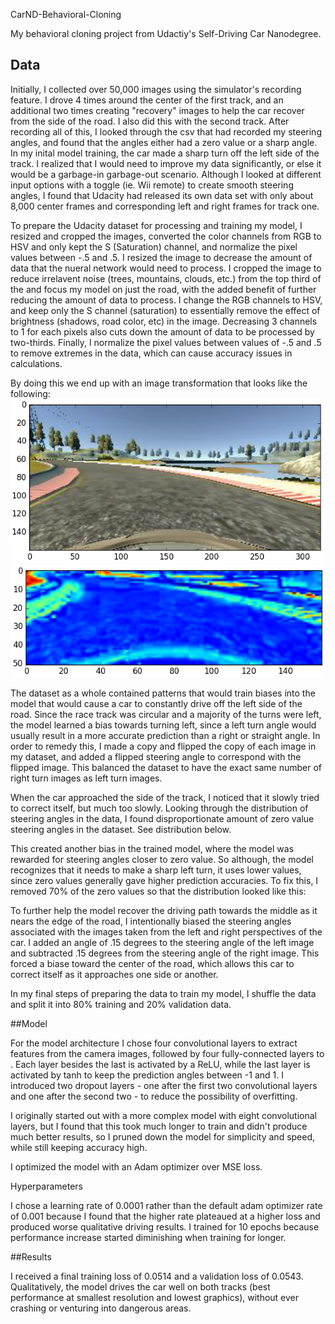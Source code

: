 CarND-Behavioral-Cloning

My behavioral cloning project from Udactiy's Self-Driving Car Nanodegree.

## Data

Initially, I collected over 50,000 images using the simulator's recording feature. I drove 4 times around the center of the first track, and an additional two times creating "recovery" images to help the car recover from the side of the road. I also did this with the second track. After recording all of this, I looked through the csv that had recorded my steering angles, and found that the angles either had a zero value or a sharp angle. In my inital model training, the car made a sharp turn off the left side of the track. I realized that I would need to improve my data significantly, or else it would be a garbage-in garbage-out scenario. Although I looked at different input options with a toggle (ie. Wii remote) to create smooth steering angles, I found that Udacity had released its own data set with only about 8,000 center frames and corresponding left and right frames for track one.

To prepare the Udacity dataset for processing and training my model, I resized and cropped the images, converted the color channels from RGB to HSV and only kept the S (Saturation) channel, and normalize the pixel values between -.5 and .5. I resized the image to decrease the amount of data that the nueral network would need to process. I cropped the image to reduce irrelavent noise (trees, mountains, clouds, etc.) from the top third of the and focus my model on just the road, with the added benefit of further reducing the amount of data to process. I change the RGB channels to HSV, and keep only the S channel (saturation) to essentially remove the effect of brightness (shadows, road color, etc) in the image. Decreasing 3 channels to 1 for each pixels also cuts down the amount of data to be processed by two-thirds. Finally, I normalize the pixel values between values of -.5 and .5 to remove extremes in the data, which can cause accuracy issues in calculations. 

By doing this we end up with an image transformation that looks like the following:
![Alt text](assets/raw_sample.png?raw=true "raw sample")
![Alt text](assets/preprocessed_sample.png?raw=true "preprocessed sample")

The dataset as a whole contained patterns that would train biases into the model that would cause a car to constantly drive off the left side of the road. Since the race track was circular and a majority of the turns were left, the model learned a bias towards turning left, since a left turn angle would usually result in a more accurate prediction than a right or straight angle. In order to remedy this, I made a copy and flipped the copy of each image in my dataset, and added a flipped steering angle to correspond with the flipped image. This balanced the dataset to have the exact same number of right turn images as left turn images. 

When the car approached the side of the track, I noticed that it slowly tried to correct itself, but much too slowly. Looking through the distribution of steering angles in the data, I found disproportionate amount of zero value steering angles in the dataset. See distribution below.

This created another bias in the trained model, where the model was rewarded for steering angles closer to zero value. So although, the model recognizes that it needs to make a sharp left turn, it uses lower values, since zero values generally gave higher prediction accuracies. To fix this, I removed 70% of the zero values so that the distribution looked like this:


To further help the model recover the driving path towards the middle as it nears the edge of the road, I intentionally biased the steering angles associated with the images taken from the left and right perspectives of the car. I added an angle of .15 degrees to the steering angle of the left image and subtracted .15 degrees from the steering angle of the right image. This forced a biase toward the center of the road, which allows this car to correct itself as it approaches one side or another.

In my final steps of preparing the data to train my model, I shuffle the data and split it into 80% training and 20% validation data.

##Model

For the model architecture I chose four convolutional layers to extract features from the camera images, followed by four fully-connected layers to . Each layer besides the last is activated by a ReLU, while the last layer is activated by tanh to keep the prediction angles between -1 and 1. I introduced two dropout layers - one after the first two convolutional layers and one after the second two - to reduce the possibility of overfitting.

I originally started out with a more complex model with eight convolutional layers, but I found that this took much longer to train and didn't produce much better results, so I pruned down the model for simplicity and speed, while still keeping accuracy high.

I optimized the model with an Adam optimizer over MSE loss.

Hyperparameters

I chose a learning rate of 0.0001 rather than the default adam optimizer rate of 0.001 because I found that the higher rate plateaued at a higher loss and produced worse qualitative driving results. I trained for 10 epochs because performance increase started diminishing when training for longer.

##Results

I received a final training loss of 0.0514 and a validation loss of 0.0543. Qualitatively, the model drives the car well on both tracks (best performance at smallest resolution and lowest graphics), without ever crashing or venturing into dangerous areas.